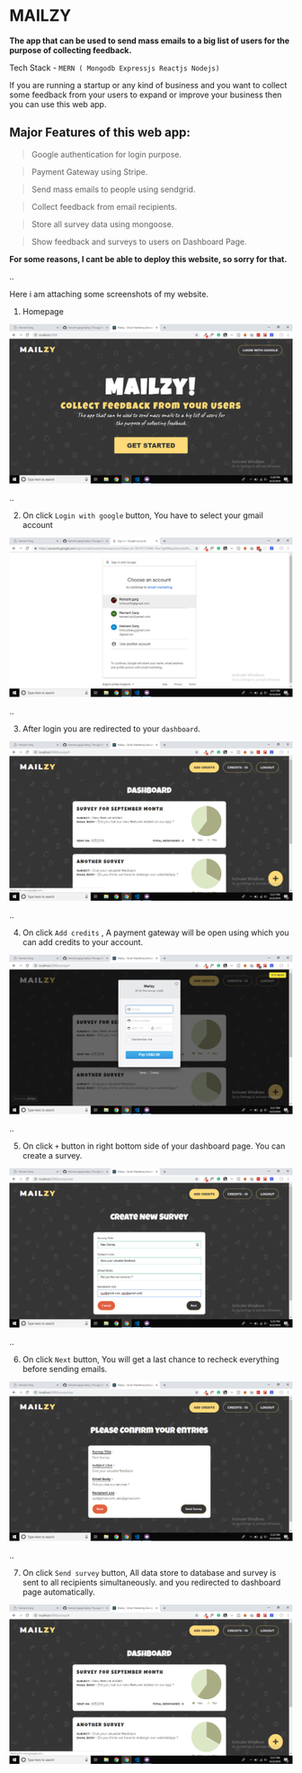# MAILZY

**The app that can be used to send mass emails to a big list of users for the purpose of collecting feedback.**

Tech Stack - `MERN ( Mongodb Expressjs Reactjs Nodejs)`

If you are running a startup or any kind of business and you want to collect some feedback from your users to expand or improve your business then you can use this web app.

## Major Features of this web app: 

 > Google authentication for login purpose.

 > Payment Gateway using Stripe.
 
 > Send mass emails to people using sendgrid.
 
 > Collect feedback from email recipients.
 
 > Store all survey data using mongoose.
 
 > Show feedback and surveys to users on Dashboard Page.

**For some reasons, I cant be able to deploy this website, so sorry for that.**

..

Here i am attaching some screenshots of my website. 

1) Homepage

<img src='./media/Screenshot (290).png'>

..

2) On click `Login with google` button, You have to select your gmail account

<img src='./media/Screenshot (291).png'>

..

3) After login you are redirected to your `dashboard`.

<img src='./media/Screenshot (292).png'>

..

4) On click `Add credits` , A payment gateway will be open using which you can add credits to your account.

<img src='./media/Screenshot (293).png'>

..

5) On click `+` button in right bottom side of your dashboard page. You can create a survey.

<img src='./media/Screenshot (295).png'>

..

6) On click `Next` button, You will get a last chance to recheck everything before sending emails.

<img src='./media/Screenshot (296).png'>

..

7) On click `Send survey` button, All data store to database and survey is sent to all recipients simultaneously. and you redirected to dashboard page automatically.

<img src='./media/Screenshot (292).png'>
